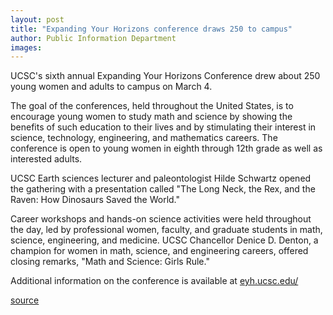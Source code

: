 ```yaml
---
layout: post
title: "Expanding Your Horizons conference draws 250 to campus"
author: Public Information Department
images:
---
```


UCSC's sixth annual Expanding Your Horizons Conference drew about 250 young women and adults to campus on March 4.

The goal of the conferences, held throughout the United States, is to encourage young women to study math and science by showing the benefits of such education to their lives and by stimulating their interest in science, technology, engineering, and mathematics careers. The conference is open to young women in eighth through 12th grade as well as interested adults.

UCSC Earth sciences lecturer and paleontologist Hilde Schwartz opened the gathering with a presentation called "The Long Neck, the Rex, and the Raven: How Dinosaurs Saved the World."

Career workshops and hands-on science activities were held throughout the day, led by professional women, faculty, and graduate students in math, science, engineering, and medicine. UCSC Chancellor Denice D. Denton, a champion for women in math, science, and engineering careers, offered closing remarks, "Math and Science: Girls Rule."

Additional information on the conference is available at [eyh.ucsc.edu/][1]

[1]: http://eyh.ucsc.edu/

[source](http://www1.ucsc.edu/currents/05-06/03-06/brief-conference.asp "Permalink to brief-conference")
